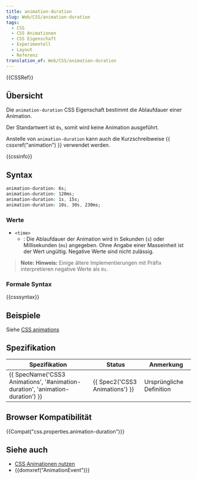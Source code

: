 ```yaml
---
title: animation-duration
slug: Web/CSS/animation-duration
tags:
  - CSS
  - CSS Animationen
  - CSS Eigenschaft
  - Experimentell
  - Layout
  - Referenz
translation_of: Web/CSS/animation-duration
---
```

{{CSSRef}}

## Übersicht

Die `animation-duration` CSS Eigenschaft bestimmt die Ablaufdauer einer Animation.

Der Standartwert ist `0s`, somit wird keine Animation ausgeführt.

Anstelle von `animation-duration` kann auch die Kurzschreibweise {{ cssxref("animation") }} verwendet werden.

{{cssinfo}}

## Syntax

```css
animation-duration: 6s;
animation-duration: 120ms;
animation-duration: 1s, 15s;
animation-duration: 10s, 30s, 230ms;
```

### Werte

- `<time>`
  - : Die Ablaufdauer der Animation wird in Sekunden (`s`) oder Millisekunden (`ms`) angegeben. Ohne Angabe einer Masseinheit ist der Wert ungültig. Negative Werte sind nicht zulässig.

> **Note:** **Hinweis:** Einige ältere Implementierungen mit Präfix interpretieren negative Werte als `0s`.

### Formale Syntax

{{csssyntax}}

## Beispiele

Siehe [CSS animations](/en/CSS/CSS_animations "en/CSS/CSS_animations")

## Spezifikation

| Spezifikation                                                                                            | Status                                   | Anmerkung                |
| -------------------------------------------------------------------------------------------------------- | ---------------------------------------- | ------------------------ |
| {{ SpecName('CSS3 Animations', '#animation-duration', 'animation-duration') }} | {{ Spec2('CSS3 Animations') }} | Ursprüngliche Definition |

## Browser Kompatibilität

{{Compat("css.properties.animation-duration")}}

## Siehe auch

- [CSS Animationen nutzen](/de/docs/Web/Guide/CSS/CSS_Animationen_nutzen "Tutorial about CSS animations")
- {{domxref("AnimationEvent")}}
